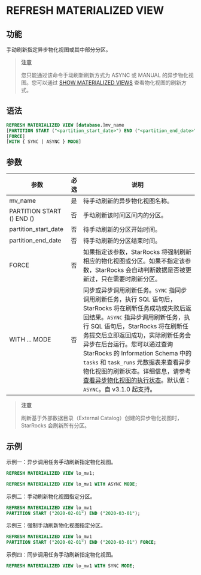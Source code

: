 # REFRESH MATERIALIZED VIEW

## 功能

手动刷新指定异步物化视图或其中部分分区。

> **注意**
>
> 您只能通过该命令手动刷新刷新方式为 ASYNC 或 MANUAL 的异步物化视图。您可以通过 [SHOW MATERIALIZED VIEWS](../data-manipulation/SHOW%20MATERIALIZED%20VIEW.md) 查看物化视图的刷新方式。

## 语法

```SQL
REFRESH MATERIALIZED VIEW [database.]mv_name
[PARTITION START ("<partition_start_date>") END ("<partition_end_date>")]
[FORCE]
[WITH { SYNC | ASYNC } MODE]
```

## 参数

| **参数**                   | **必选**     | **说明**                     |
| ------------------------- | ------------ | ---------------------------- |
| mv_name                   | 是           | 待手动刷新的异步物化视图名称。    |
| PARTITION START () END () | 否           | 手动刷新该时间区间内的分区。      |
| partition_start_date      | 否           | 待手动刷新的分区开始时间。       |
| partition_end_date        | 否           | 待手动刷新的分区结束时间。       |
| FORCE                     | 否           | 如果指定该参数，StarRocks 将强制刷新相应的物化视图或分区。如果不指定该参数，StarRocks 会自动判断数据是否被更新过，只在需要时刷新分区。|
| WITH ... MODE             | 否           | 同步或异步调用刷新任务。`SYNC` 指同步调用刷新任务，执行 SQL 语句后，StarRocks 将在刷新任务成功或失败后返回结果。`ASYNC` 指异步调用刷新任务，执行 SQL 语句后，StarRocks 将在刷新任务提交后立即返回成功，实际刷新任务会异步在后台运行。您可以通过查询 StarRocks 的 Information Schema 中的 `tasks` 和 `task_runs` 元数据表来查看异步物化视图的刷新状态。详细信息，请参考[查看异步物化视图的执行状态](../../../using_starrocks/Materialized_view.md#查看异步物化视图的执行状态)。默认值：`ASYNC`。自 v3.1.0 起支持。 |

> **注意**
>
> 刷新基于外部数据目录（External Catalog）创建的异步物化视图时，StarRocks 会刷新所有分区。

## 示例

示例一：异步调用任务手动刷新指定物化视图。

```SQL
REFRESH MATERIALIZED VIEW lo_mv1;

REFRESH MATERIALIZED VIEW lo_mv1 WITH ASYNC MODE;
```

示例二：手动刷新物化视图指定分区。

```SQL
REFRESH MATERIALIZED VIEW lo_mv1 
PARTITION START ("2020-02-01") END ("2020-03-01");
```

示例三：强制手动刷新物化视图指定分区。

```SQL
REFRESH MATERIALIZED VIEW lo_mv1 
PARTITION START ("2020-02-01") END ("2020-03-01") FORCE;
```

示例四：同步调用任务手动刷新指定物化视图。

```SQL
REFRESH MATERIALIZED VIEW lo_mv1 WITH SYNC MODE;
```
